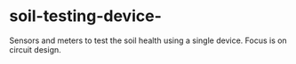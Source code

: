 # soil-testing-device-
Sensors and meters to test the soil health using a single device.
Focus is on circuit design.
